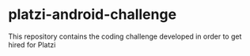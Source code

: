 # platzi-android-challenge
This repository contains the coding challenge developed in order to get hired for Platzi
